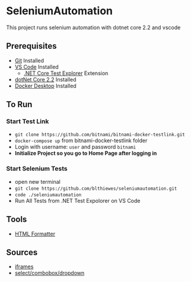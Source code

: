 # SeleniumAutomation
This project runs selenium automation with dotnet core 2.2 and vscode

## Prerequisites
* [Git](https://git-scm.com/downloads) Installed
* [VS Code](https://code.visualstudio.com/Download) Installed
  * [.NET Core Test Explorer](https://marketplace.visualstudio.com/items?itemName=formulahendry.dotnet-test-explorer) Extension
* [dotNet Core 2.2](https://dotnet.microsoft.com/download) Installed
* [Docker Desktop](https://www.docker.com/products/docker-desktop) Installed

## To Run
### Start Test Link
* `git clone https://github.com/bitnami/bitnami-docker-testlink.git`
* `docker-compose up` from bitnami-docker-testlink folder
* Login with username: `user` and password `bitnami`
* **Initialize Project so you go to Home Page after logging in**
### Start Selenium Tests
* open new terminal
* `git clone https://github.com/blthiewes/seleniumautomation.git`
* `code ./seleniumautomation`
* Run All Tests from .NET Test Expolorer on VS Code

## Tools
* [HTML Formatter](https://www.bing.com/search?q=html+formatter&PC=U316&FORM=CHROMN)

## Sources
* [iframes](https://www.seleniumeasy.com/selenium-tutorials/how-to-work-with-iframes-in-selenium-webdriver)
* [select/combobox/dropdown](https://www.guru99.com/select-option-dropdown-selenium-webdriver.html)
